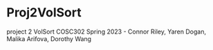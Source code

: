 # Proj2VolSort
project 2 VolSort COSC302 Spring 2023 - Connor Riley, Yaren Dogan, Malika Arifova, Dorothy Wang
